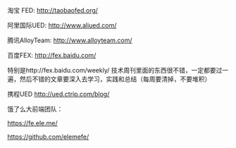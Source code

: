 淘宝 FED: http://taobaofed.org/

阿里国际UED: http://www.aliued.com/

腾讯AlloyTeam: http://www.alloyteam.com/

百度FEX: http://fex.baidu.com/

特别是http://fex.baidu.com/weekly/技术周刊里面的东西很不错，一定都要过一遍，然后不错的文章要深入去学习，实践和总结（每周要清掉，不要堆积）

携程UEDhttp://ued.ctrip.com/blog/

饿了么大前端团队：

https://fe.ele.me/

https://github.com/elemefe/

